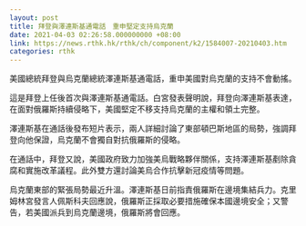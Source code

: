 ```yaml
---
layout: post
title: 拜登與澤連斯基通電話　重申堅定支持烏克蘭
date: 2021-04-03 02:26:58.000000000 +08:00
link: https://news.rthk.hk/rthk/ch/component/k2/1584007-20210403.htm
categories: rthk
---
```


美國總統拜登與烏克蘭總統澤連斯基通電話，重申美國對烏克蘭的支持不會動搖。

這是拜登上任後首次與澤連斯基通電話。白宮發表聲明說，拜登向澤連斯基表達，在面對俄羅斯持續侵略下，美國堅定不移支持烏克蘭的主權和領土完整。

澤連斯基在通話後發布短片表示，兩人詳細討論了東部頓巴斯地區的局勢，強調拜登向他保證，烏克蘭不會獨自對抗俄羅斯的侵略。

在通話中，拜登又說，美國政府致力加強美烏戰略夥伴關係，支持澤連斯基剷除貪腐和實施改革議程。此外雙方還討論美烏合作抗擊新冠疫情等問題。

烏克蘭東部的緊張局勢最近升溫。澤連斯基日前指責俄羅斯在邊境集結兵力。克里姆林宮發言人佩斯科夫回應說，俄羅斯正採取必要措施確保本國邊境安全；又警告，若美國派兵到烏克蘭邊境，俄羅斯將會回應。
